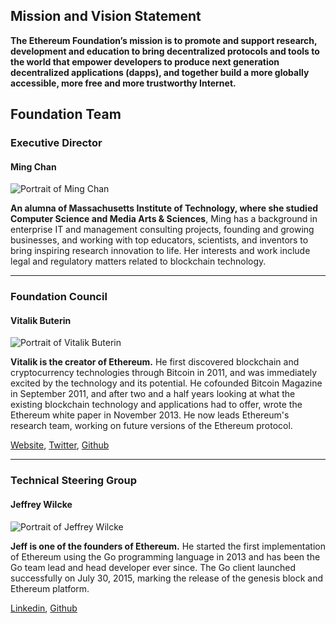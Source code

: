 
## Mission and Vision Statement

**The Ethereum Foundation’s mission is to promote and support research, development and education to bring decentralized protocols and tools to the world that empower developers to produce next generation decentralized applications (dapps), and together build a more globally accessible, more free and more trustworthy Internet.**

## Foundation Team

### Executive Director

#### Ming Chan

![Portrait of Ming Chan](/images/portraits/ming-chan.jpg)

**An alumna of Massachusetts Institute of Technology, where she studied Computer Science and Media Arts & Sciences**, Ming has a background in enterprise IT and management consulting projects, founding and growing businesses, and working with top educators, scientists, and inventors to bring inspiring research innovation to life. Her interests and work include legal and regulatory matters related to blockchain technology.

----

### Foundation Council

#### Vitalik Buterin

![Portrait of Vitalik Buterin](/images/portraits/vitalik-buterin.jpg)

**Vitalik is the creator of Ethereum.** He first discovered blockchain and cryptocurrency technologies through Bitcoin in 2011, and was immediately excited by the technology and its potential. He cofounded Bitcoin Magazine in September 2011, and after two and a half years looking at what the existing blockchain technology and applications had to offer, wrote the Ethereum white paper in November 2013. He now leads Ethereum's research team, working on future versions of the Ethereum protocol.

[Website](https://www.vitalik.ca), [Twitter](https://twitter.com/vitalikbuterin), [Github](https://github.com/vbuterin/)

----

### Technical Steering Group

#### Jeffrey Wilcke

![Portrait of Jeffrey Wilcke](/images/portraits/Jeffrey.jpg)

**Jeff is one of the founders of Ethereum.** He started the first implementation of Ethereum using the Go programming language in 2013 and has been the Go team lead and head developer ever since. The Go client launched successfully on July 30, 2015, marking the release of the genesis block and Ethereum platform. 

[Linkedin](https://www.linkedin.com/in/jeffreywilcke), [Github](https://github.com/obscuren)




